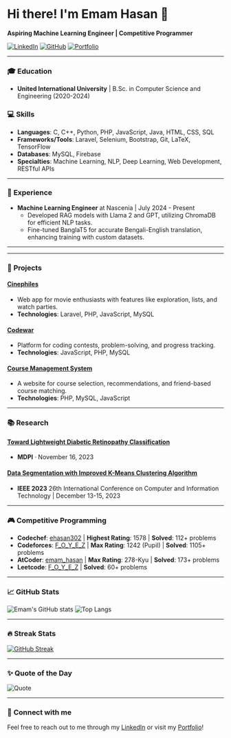 # Hi there! I'm Emam Hasan 👋
**Aspiring Machine Learning Engineer | Competitive Programmer**

[![LinkedIn](https://img.shields.io/badge/-Emam_Hasan-blue?style=flat&logo=Linkedin&logoColor=white&link=https://www.linkedin.com/in/emam-hasan302)](https://www.linkedin.com/in/emam-hasan302)
[![GitHub](https://img.shields.io/badge/-foyez--hub-black?style=flat&logo=github&logoColor=white&link=https://github.com/foyez-hub)](https://github.com/foyez-hub)
[![Portfolio](https://img.shields.io/badge/-Portfolio-orange?style=flat&logo=appveyor&logoColor=white&link=https://foyez-hub.github.io/emam-hasan)](https://foyez-hub.github.io/emam-hasan)

---

### 🎓 **Education**
- **United International University** | B.Sc. in Computer Science and Engineering (2020-2024)
### 💻 **Skills**
- **Languages**: C, C++, Python, PHP, JavaScript, Java, HTML, CSS, SQL
- **Frameworks/Tools**: Laravel, Selenium, Bootstrap, Git, LaTeX, TensorFlow
- **Databases**: MySQL, Firebase
- **Specialties**: Machine Learning, NLP, Deep Learning, Web Development, RESTful APIs

---

### 💼 **Experience**
- **Machine Learning Engineer** at Nascenia | July 2024 - Present
  - Developed RAG models with Llama 2 and GPT, utilizing ChromaDB for efficient NLP tasks.
  - Fine-tuned BanglaT5 for accurate Bengali-English translation, enhancing training with custom datasets.

---


---

### 🚀 **Projects**
#### [Cinephiles](https://github.com/foyez-hub/Cinephiles)
- Web app for movie enthusiasts with features like exploration, lists, and watch parties.
- **Technologies**: Laravel, PHP, JavaScript, MySQL

#### [Codewar](https://github.com/foyez-hub/Codewar)
- Platform for coding contests, problem-solving, and progress tracking.
- **Technologies**: JavaScript, PHP, MySQL

#### [Course Management System](https://github.com/foyez-hub/CourseManagement)
- A website for course selection, recommendations, and friend-based course matching.
- **Technologies**: PHP, MySQL, JavaScript


---

### 📚 **Research**
#### [Toward Lightweight Diabetic Retinopathy Classification](https://www.mdpi.com/2076-3417/13/22/12397)
- **MDPI** · November 16, 2023

#### [Data Segmentation with Improved K-Means Clustering Algorithm](https://ieeexplore.ieee.org/document/10441078)
- **IEEE 2023** 26th International Conference on Computer and Information Technology | December 13-15, 2023

---

### 🎮 **Competitive Programming**
- **Codechef**: [ehasan302](https://www.codechef.com/users/ehasan302) | **Highest Rating**: 1578 | **Solved**: 112+ problems
- **Codeforces**: [F_O_Y_E_Z](https://codeforces.com/profile/F_O_Y_E_Z) | **Max Rating**: 1242 (Pupil) | **Solved**: 1105+ problems
- **AtCoder**: [emam_hasan](https://atcoder.jp/users/emam_hasan) | **Max Rating**: 278-Kyu | **Solved**: 173+ problems
- **Leetcode**: [F_O_Y_E_Z](https://leetcode.com/F_O_Y_E_Z/) | **Solved**: 60+ problems

---

### 📈 **GitHub Stats**
![Emam's GitHub stats](https://github-readme-stats.vercel.app/api?username=foyez-hub&show_icons=true&theme=radical)
![Top Langs](https://github-readme-stats.vercel.app/api/top-langs/?username=foyez-hub&layout=compact&theme=radical)

---

### 🔥 **Streak Stats**
[![GitHub Streak](https://streak-stats.demolab.com/?user=foyez-hub&theme=radical)](https://git.io/streak-stats)

---

### ✨ **Quote of the Day**
![Quote](https://quotes-github-readme.vercel.app/api?type=horizontal&theme=radical)

---

### 🌟 **Connect with me**
Feel free to reach out to me through my [LinkedIn](https://www.linkedin.com/in/emam-hasan302) or visit my [Portfolio](https://foyez-hub.github.io/emam-hasan)!

